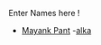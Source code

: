 Enter Names here !
- [Mayank Pant](https://github.com/obiwan04kanobi)
-[alka](https://github.com/Alkasingh99)